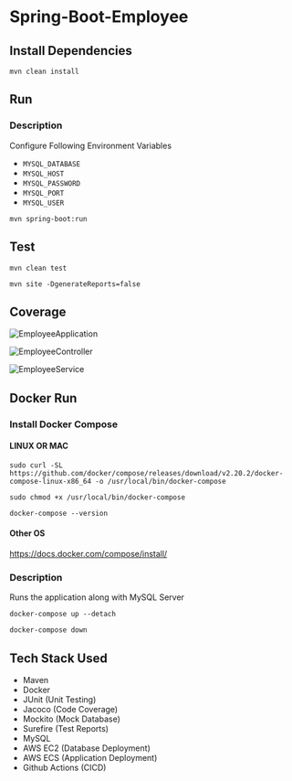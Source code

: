 ﻿# Spring-Boot-Employee

## Install Dependencies

`mvn clean install`

## Run

### Description

Configure Following Environment Variables 

- `MYSQL_DATABASE`
- `MYSQL_HOST`
- `MYSQL_PASSWORD`
- `MYSQL_PORT`
- `MYSQL_USER`

`mvn spring-boot:run`

## Test 

`mvn clean test`

`mvn site -DgenerateReports=false`

## Coverage

![EmployeeApplication](https://github.com/ipreencekmr/Spring-Boot-Employee/assets/3636918/a4d8be29-3099-4301-a35e-0e209813b875)

![EmployeeController](https://github.com/ipreencekmr/Spring-Boot-Employee/assets/3636918/64bcc7f4-08c5-4ea1-ad7b-08020fc41815)

![EmployeeService](https://github.com/ipreencekmr/Spring-Boot-Employee/assets/3636918/ba2032ed-8e33-4f0c-9721-02f1d2194f13)

## Docker Run

### Install Docker Compose 

#### LINUX OR MAC

`sudo curl -SL https://github.com/docker/compose/releases/download/v2.20.2/docker-compose-linux-x86_64 -o /usr/local/bin/docker-compose`

`sudo chmod +x /usr/local/bin/docker-compose`

`docker-compose --version`

#### Other OS

https://docs.docker.com/compose/install/

### Description

Runs the application along with MySQL Server

`docker-compose up --detach`

`docker-compose down`

## Tech Stack Used

- Maven
- Docker
- JUnit (Unit Testing)
- Jacoco (Code Coverage)
- Mockito (Mock Database)
- Surefire (Test Reports)
- MySQL
- AWS EC2 (Database Deployment)
- AWS ECS (Application Deployment)
- Github Actions (CICD)


